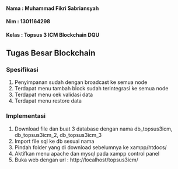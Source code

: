 #### Nama : Muhammad Fikri Sabriansyah

#### Nim : 1301164298

#### Kelas : Topsus 3 ICM Blockchain DQU


## Tugas Besar Blockchain

### Spesifikasi

1. Penyimpanan sudah dengan broadcast ke semua node
2. Terdapat menu tambah block sudah terintegrasi ke semua node
3. Terdapat menu cek validasi data
4. Terdapat menu restore data

### Implementasi

1. Download file dan buat 3 database dengan nama db_topsus3icm, db_topsus3icm_2, db_topsus3icm_3
2. Import file sql ke db sesuai nama
3. Pindah folder yang di download sebelumnya ke xampp/htdocs/
4. Aktifkan menu apache dan mysql pada xampp control panel
5. Buka web dengan url : http://localhost/topsus3icm/
